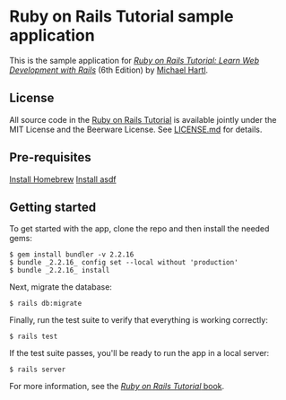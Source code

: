 # Ruby on Rails Tutorial sample application

This is the sample application for
[*Ruby on Rails Tutorial:
Learn Web Development with Rails*](https://www.railstutorial.org/)
(6th Edition)
by [Michael Hartl](https://www.michaelhartl.com/).

## License

All source code in the [Ruby on Rails Tutorial](https://www.railstutorial.org/)
is available jointly under the MIT License and the Beerware License. See
[LICENSE.md](LICENSE.md) for details.

## Pre-requisites

[Install Homebrew](https://docs.brew.sh/Installation)
[Install asdf](https://asdf-vm.com/#/core-manage-asdf?id=install)


## Getting started

To get started with the app, clone the repo and then install the needed gems:

```
$ gem install bundler -v 2.2.16
$ bundle _2.2.16_ config set --local without 'production'
$ bundle _2.2.16_ install
```

Next, migrate the database:

```
$ rails db:migrate
```

Finally, run the test suite to verify that everything is working correctly:

```
$ rails test
```

If the test suite passes, you'll be ready to run the app in a local server:

```
$ rails server
```

For more information, see the
[*Ruby on Rails Tutorial* book](https://www.railstutorial.org/book).
